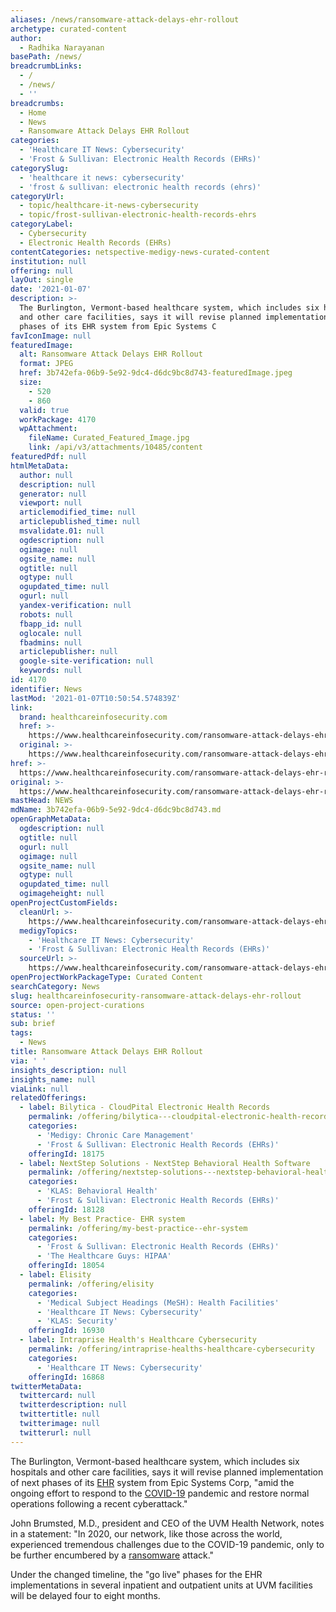 ```yaml
---
aliases: /news/ransomware-attack-delays-ehr-rollout
archetype: curated-content
author:
  - Radhika Narayanan
basePath: /news/
breadcrumbLinks:
  - /
  - /news/
  - ''
breadcrumbs:
  - Home
  - News
  - Ransomware Attack Delays EHR Rollout
categories:
  - 'Healthcare IT News: Cybersecurity'
  - 'Frost & Sullivan: Electronic Health Records (EHRs)'
categorySlug:
  - 'healthcare it news: cybersecurity'
  - 'frost & sullivan: electronic health records (ehrs)'
categoryUrl:
  - topic/healthcare-it-news-cybersecurity
  - topic/frost-sullivan-electronic-health-records-ehrs
categoryLabel:
  - Cybersecurity
  - Electronic Health Records (EHRs)
contentCategories: netspective-medigy-news-curated-content
institution: null
offering: null
layOut: single
date: '2021-01-07'
description: >-
  The Burlington, Vermont-based healthcare system, which includes six hospitals
  and other care facilities, says it will revise planned implementation of next
  phases of its EHR system from Epic Systems C
favIconImage: null
featuredImage:
  alt: Ransomware Attack Delays EHR Rollout
  format: JPEG
  href: 3b742efa-06b9-5e92-9dc4-d6dc9bc8d743-featuredImage.jpeg
  size:
    - 520
    - 860
  valid: true
  workPackage: 4170
  wpAttachment:
    fileName: Curated_Featured_Image.jpg
    link: /api/v3/attachments/10485/content
featuredPdf: null
htmlMetaData:
  author: null
  description: null
  generator: null
  viewport: null
  articlemodified_time: null
  articlepublished_time: null
  msvalidate.01: null
  ogdescription: null
  ogimage: null
  ogsite_name: null
  ogtitle: null
  ogtype: null
  ogupdated_time: null
  ogurl: null
  yandex-verification: null
  robots: null
  fbapp_id: null
  oglocale: null
  fbadmins: null
  articlepublisher: null
  google-site-verification: null
  keywords: null
id: 4170
identifier: News
lastMod: '2021-01-07T10:50:54.574839Z'
link:
  brand: healthcareinfosecurity.com
  href: >-
    https://www.healthcareinfosecurity.com/ransomware-attack-delays-ehr-rollout-a-15714
  original: >-
    https://www.healthcareinfosecurity.com/ransomware-attack-delays-ehr-rollout-a-15714
href: >-
  https://www.healthcareinfosecurity.com/ransomware-attack-delays-ehr-rollout-a-15714
original: >-
  https://www.healthcareinfosecurity.com/ransomware-attack-delays-ehr-rollout-a-15714
mastHead: NEWS
mdName: 3b742efa-06b9-5e92-9dc4-d6dc9bc8d743.md
openGraphMetaData:
  ogdescription: null
  ogtitle: null
  ogurl: null
  ogimage: null
  ogsite_name: null
  ogtype: null
  ogupdated_time: null
  ogimageheight: null
openProjectCustomFields:
  cleanUrl: >-
    https://www.healthcareinfosecurity.com/ransomware-attack-delays-ehr-rollout-a-15714
  medigyTopics:
    - 'Healthcare IT News: Cybersecurity'
    - 'Frost & Sullivan: Electronic Health Records (EHRs)'
  sourceUrl: >-
    https://www.healthcareinfosecurity.com/ransomware-attack-delays-ehr-rollout-a-15714
openProjectWorkPackageType: Curated Content
searchCategory: News
slug: healthcareinfosecurity-ransomware-attack-delays-ehr-rollout
source: open-project-curations
status: ''
sub: brief
tags:
  - News
title: Ransomware Attack Delays EHR Rollout
via: ' '
insights_description: null
insights_name: null
viaLink: null
relatedOfferings:
  - label: Bilytica - CloudPital Electronic Health Records
    permalink: /offering/bilytica---cloudpital-electronic-health-records
    categories:
      - 'Medigy: Chronic Care Management'
      - 'Frost & Sullivan: Electronic Health Records (EHRs)'
    offeringId: 18175
  - label: NextStep Solutions - NextStep Behavioral Health Software
    permalink: /offering/nextstep-solutions---nextstep-behavioral-health-software
    categories:
      - 'KLAS: Behavioral Health'
      - 'Frost & Sullivan: Electronic Health Records (EHRs)'
    offeringId: 18128
  - label: My Best Practice- EHR system
    permalink: /offering/my-best-practice--ehr-system
    categories:
      - 'Frost & Sullivan: Electronic Health Records (EHRs)'
      - 'The Healthcare Guys: HIPAA'
    offeringId: 18054
  - label: Elisity
    permalink: /offering/elisity
    categories:
      - 'Medical Subject Headings (MeSH): Health Facilities'
      - 'Healthcare IT News: Cybersecurity'
      - 'KLAS: Security'
    offeringId: 16930
  - label: Intraprise Health's Healthcare Cybersecurity
    permalink: /offering/intraprise-healths-healthcare-cybersecurity
    categories:
      - 'Healthcare IT News: Cybersecurity'
    offeringId: 16868
twitterMetaData:
  twittercard: null
  twitterdescription: null
  twittertitle: null
  twitterimage: null
  twitterurl: null
---
```

<p>The Burlington, Vermont-based healthcare system, which includes six hospitals and other care facilities, says it will revise planned implementation of next phases of its <a href="http://www.healthcareinfosecurity.com/electronic-health-records-c-252">EHR</a> system from Epic Systems Corp, "amid the ongoing effort to respond to the <a href="http://covid19.inforisktoday.com/">COVID-19</a> pandemic and restore normal operations following a recent cyberattack."</p><p>John Brumsted, M.D., president and CEO of the UVM Health Network, notes in a statement: "In 2020, our network, like those across the world, experienced tremendous challenges due to the COVID-19 pandemic, only to be further encumbered by a <a href="https://ransomware.databreachtoday.com/">ransomware</a> attack."</p><p>Under the changed timeline, the "go live" phases for the EHR implementations in several inpatient and outpatient units at UVM facilities will be delayed four to eight months.</p>